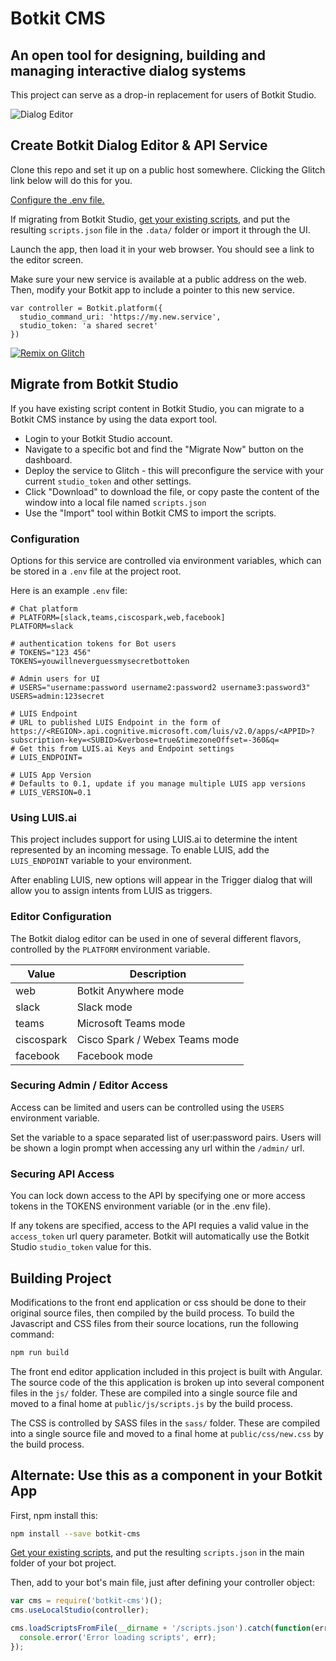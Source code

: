 # Botkit CMS

## An open tool for designing, building and managing interactive dialog systems

This project can serve as a drop-in replacement for users of Botkit Studio.

![Dialog Editor](https://raw.githubusercontent.com/howdyai/botkit-cms/master/docs/screenshots/dialog.png)

## Create Botkit Dialog Editor & API Service

Clone this repo and set it up on a public host somewhere. Clicking the Glitch link below will do this for you.

[Configure the .env file.](#configuration)

If migrating from Botkit Studio, [get your existing scripts](#migrate-from-botkit-studio), and put the resulting `scripts.json` file in the `.data/` folder or import it through the UI.

Launch the app, then load it in your web browser. You should see a link to the editor screen.

Make sure your new service is available at a public address on the web. Then, modify your Botkit app to include a pointer to this new service.

```
var controller = Botkit.platform({
  studio_command_uri: 'https://my.new.service',
  studio_token: 'a shared secret'
})
```

[![Remix on Glitch](https://cdn.glitch.com/2703baf2-b643-4da7-ab91-7ee2a2d00b5b%2Fremix-button.svg)](https://glitch.com/edit/#!/remix/botkit-cms)

## Migrate from Botkit Studio

If you have existing script content in Botkit Studio, you can migrate to a Botkit CMS instance by using the data export tool.

* Login to your Botkit Studio account.  
* Navigate to a specific bot and find the "Migrate Now" button on the dashboard.
* Deploy the service to Glitch - this will preconfigure the service with your current `studio_token` and other settings.
* Click "Download" to download the file, or copy paste the content of the window into a local file named `scripts.json`
* Use the "Import" tool within Botkit CMS to import the scripts.

### Configuration

Options for this service are controlled via environment variables, which can be stored in a `.env` file at the project root.

Here is an example `.env` file:

```
# Chat platform
# PLATFORM=[slack,teams,ciscospark,web,facebook]
PLATFORM=slack

# authentication tokens for Bot users
# TOKENS="123 456"
TOKENS=youwillneverguessmysecretbottoken

# Admin users for UI
# USERS="username:password username2:password2 username3:password3"
USERS=admin:123secret

# LUIS Endpoint
# URL to published LUIS Endpoint in the form of https://<REGION>.api.cognitive.microsoft.com/luis/v2.0/apps/<APPID>?subscription-key=<SUBID>&verbose=true&timezoneOffset=-360&q=
# Get this from LUIS.ai Keys and Endpoint settings
# LUIS_ENDPOINT=

# LUIS App Version
# Defaults to 0.1, update if you manage multiple LUIS app versions
# LUIS_VERSION=0.1
```

### Using LUIS.ai

This project includes support for using LUIS.ai to determine the intent represented by an incoming message.
To enable LUIS, add the `LUIS_ENDPOINT` variable to your environment.

After enabling LUIS, new options will appear in the Trigger dialog that will allow you to assign intents from LUIS as triggers.

### Editor Configuration

The Botkit dialog editor can be used in one of several different flavors, controlled by the `PLATFORM` environment variable.

| Value | Description
|--- |---
| web | Botkit Anywhere mode
| slack | Slack mode
| teams | Microsoft Teams mode
| ciscospark | Cisco Spark / Webex Teams mode
| facebook | Facebook mode


### Securing Admin / Editor Access

Access can be limited and users can be controlled using the `USERS` environment variable.

Set the variable to a space separated list of user:password pairs. Users will be shown a login prompt when accessing any url within the `/admin/` url.

### Securing API Access

You can lock down access to the API by specifying one or more access tokens in the TOKENS environment variable (or in the .env file).  

If any tokens are specified, access to the API requies a valid value in the `access_token` url query parameter.  Botkit will automatically use the Botkit Studio `studio_token` value for this.

## Building Project

Modifications to the front end application or css should be done to their original source files, then compiled by the build process. To build the Javascript and CSS files from their source locations, run the following command:

```bash
npm run build
```

The front end editor application included in this project is built with Angular. The source code of the this application is broken up into several component files in the `js/` folder. These are compiled into a single source file and moved to a final home at `public/js/scripts.js`  by the build process.

The CSS is controlled by SASS files in the `sass/` folder. These are compiled into a single source file and moved to a final home at `public/css/new.css`  by the build process.


## Alternate: Use this as a component in your Botkit App

First, npm install this:

```bash
npm install --save botkit-cms
```

[Get your existing scripts](#get-script-content), and put the resulting `scripts.json` in the main folder of your bot project.

Then, add to your bot's main file, just after defining your controller object:

```js
var cms = require('botkit-cms')();
cms.useLocalStudio(controller);

cms.loadScriptsFromFile(__dirname + '/scripts.json').catch(function(err) {
  console.error('Error loading scripts', err);
});
```
